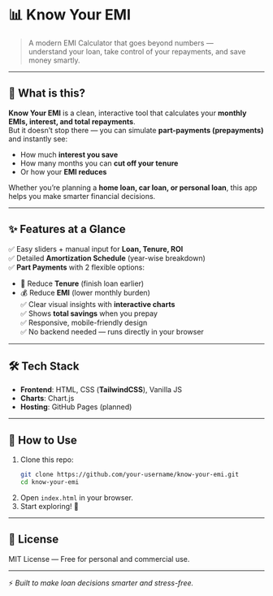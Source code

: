 # 📊 Know Your EMI  

> A modern EMI Calculator that goes beyond numbers —  
> understand your loan, take control of your repayments, and save money smartly.  

---

## 🚀 What is this?  

**Know Your EMI** is a clean, interactive tool that calculates your **monthly EMIs, interest, and total repayments**.  
But it doesn’t stop there — you can simulate **part-payments (prepayments)** and instantly see:  

- How much **interest you save**  
- How many months you can **cut off your tenure**  
- Or how your **EMI reduces**  

Whether you’re planning a **home loan, car loan, or personal loan**, this app helps you make smarter financial decisions.  

---

## ✨ Features at a Glance  

✅ Easy sliders + manual input for **Loan, Tenure, ROI**  
✅ Detailed **Amortization Schedule** (year-wise breakdown)  
✅ **Part Payments** with 2 flexible options:  
   - 📅 Reduce **Tenure** (finish loan earlier)  
   - 💰 Reduce **EMI** (lower monthly burden)  
✅ Clear visual insights with **interactive charts**  
✅ Shows **total savings** when you prepay  
✅ Responsive, mobile-friendly design  
✅ No backend needed — runs directly in your browser  

---


## 🛠️ Tech Stack  

- **Frontend**: HTML, CSS (**TailwindCSS**), Vanilla JS  
- **Charts**: Chart.js  
- **Hosting**: GitHub Pages (planned)  

---

## 🚀 How to Use  

1. Clone this repo:
   ```bash
   git clone https://github.com/your-username/know-your-emi.git
   cd know-your-emi
   ```
2. Open `index.html` in your browser.  
3. Start exploring! 🎉  

---


## 📜 License  

MIT License — Free for personal and commercial use.  

---

⚡ *Built to make loan decisions smarter and stress-free.*  
